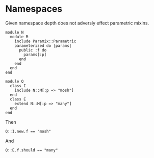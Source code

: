 # Namespaces

Given namespace depth does not adversly effect parametric mixins.

    module N
      module M
        include Paramix::Parametric
        parameterized do |params|
          public :f do
            params[:p]
          end
        end
      end
    end

    module Q
      class I
        include N::M[:p => "mosh"]
      end
      class E
        extend N::M[:p => "many"]
      end
    end

Then

    Q::I.new.f == "mosh"

And

    Q::E.f.should == "many"


